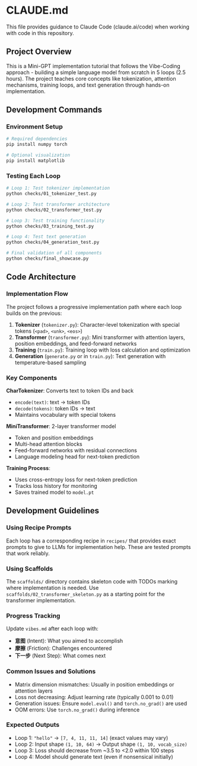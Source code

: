 # CLAUDE.md

This file provides guidance to Claude Code (claude.ai/code) when working with code in this repository.

## Project Overview
This is a Mini-GPT implementation tutorial that follows the Vibe-Coding approach - building a simple language model from scratch in 5 loops (2.5 hours). The project teaches core concepts like tokenization, attention mechanisms, training loops, and text generation through hands-on implementation.

## Development Commands

### Environment Setup
```bash
# Required dependencies
pip install numpy torch

# Optional visualization
pip install matplotlib
```

### Testing Each Loop
```bash
# Loop 1: Test tokenizer implementation
python checks/01_tokenizer_test.py

# Loop 2: Test transformer architecture
python checks/02_transformer_test.py

# Loop 3: Test training functionality
python checks/03_training_test.py

# Loop 4: Test text generation
python checks/04_generation_test.py

# Final validation of all components
python checks/final_showcase.py
```

## Code Architecture

### Implementation Flow
The project follows a progressive implementation path where each loop builds on the previous:

1. **Tokenizer** (`tokenizer.py`): Character-level tokenization with special tokens (`<pad>`, `<unk>`, `<eos>`)
2. **Transformer** (`transformer.py`): Mini transformer with attention layers, position embeddings, and feed-forward networks
3. **Training** (`train.py`): Training loop with loss calculation and optimization
4. **Generation** (`generate.py` or in `train.py`): Text generation with temperature-based sampling

### Key Components

**CharTokenizer**: Converts text to token IDs and back
- `encode(text)`: text → token IDs
- `decode(tokens)`: token IDs → text
- Maintains vocabulary with special tokens

**MiniTransformer**: 2-layer transformer model
- Token and position embeddings
- Multi-head attention blocks
- Feed-forward networks with residual connections
- Language modeling head for next-token prediction

**Training Process**: 
- Uses cross-entropy loss for next-token prediction
- Tracks loss history for monitoring
- Saves trained model to `model.pt`

## Development Guidelines

### Using Recipe Prompts
Each loop has a corresponding recipe in `recipes/` that provides exact prompts to give to LLMs for implementation help. These are tested prompts that work reliably.

### Using Scaffolds
The `scaffolds/` directory contains skeleton code with TODOs marking where implementation is needed. Use `scaffolds/02_transformer_skeleton.py` as a starting point for the transformer implementation.

### Progress Tracking
Update `vibes.md` after each loop with:
- **意图** (Intent): What you aimed to accomplish
- **摩擦** (Friction): Challenges encountered
- **下一步** (Next Step): What comes next

### Common Issues and Solutions
- Matrix dimension mismatches: Usually in position embeddings or attention layers
- Loss not decreasing: Adjust learning rate (typically 0.001 to 0.01)
- Generation issues: Ensure `model.eval()` and `torch.no_grad()` are used
- OOM errors: Use `torch.no_grad()` during inference

### Expected Outputs
- Loop 1: `"hello"` → `[7, 4, 11, 11, 14]` (exact values may vary)
- Loop 2: Input shape `(1, 10, 64)` → Output shape `(1, 10, vocab_size)`
- Loop 3: Loss should decrease from ~3.5 to <2.0 within 100 steps
- Loop 4: Model should generate text (even if nonsensical initially)